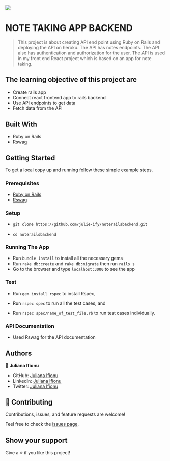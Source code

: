 ![](https://img.shields.io/badge/Microverse-blueviolet)

# NOTE TAKING APP BACKEND

> This project is about creating API end point using Ruby on Rails and deploying the API on heroku. The API has notes endpoints. The API also has authentication and authorization for the user. The API is used in my front end React project which is based on an app for note taking.

## The learning objective of this project are

- Create rails app
- Connect react frontend app to rails backend
- Use API endpoints to get data
- Fetch data from the API

## Built With

- Ruby on Rails
- Rswag

## Getting Started

To get a local copy up and running follow these simple example steps.

### Prerequisites

- [Ruby on Rails](https://guides.rubyonrails.org/getting_started.html)
- [Rswag](https://github.com/rswag/rswag)

### Setup
- ```git clone https://github.com/julie-ify/noterailsbackend.git```

- ```cd noterailsbackend```

### Running The App

- Run ```bundle install``` to install all the necessary gems
- Run ```rake db:create``` and ```rake db:migrate``` then run ```rails s```
- Go to the browser and type `localhost:3000` to see the app

### Test

- Run ```gem install rspec``` to install Rspec,

- Run ```rspec spec``` to run all the test cases, and

- Run ```rspec spec/name_of_test_file.rb``` to run test cases individually.

### API Documentation

- Used Rswag for the API documentation


## Authors

👤 **Juliana Ifionu**

- GitHub: [Juliana Ifionu](https://github.com/julie-ify)
- LinkedIn: [Juliana Ifionu](https://www.linkedin.com/in/e-ifionu/)
- Twitter: [Juliana Ifionu](https://twitter.com/juliana_ifionu)


## 🤝 Contributing

Contributions, issues, and feature requests are welcome!

Feel free to check the [issues page](https://github.com/julie-ify/noterailsbackend/issues).

## Show your support

Give a ⭐️ if you like this project!
